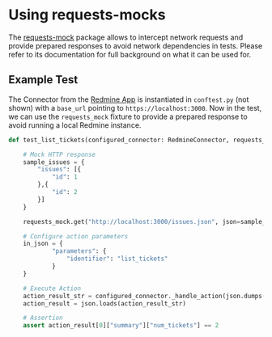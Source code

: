 # Using requests-mocks

The [requests-mock](https://requests-mock.readthedocs.io/en/latest/overview.html) package allows to intercept network requests and provide prepared responses to avoid network dependencies in tests. Please refer to its documentation for full background on what it can be used for.

## Example Test

The Connector from the [Redmine App](https://github.com/splunk-soar-connectors/redmine) is instantiated in `conftest.py` (not shown) with a `base_url` pointing to `https://localhost:3000`. Now in the test, we can use the `requests_mock` fixture to provide a prepared response to avoid running a local Redmine instance.


```python
def test_list_tickets(configured_connector: RedmineConnector, requests_mock):

    # Mock HTTP response
    sample_issues = {
        "issues": [{
            "id": 1
        },{
            "id": 2
        }]
    }

    requests_mock.get("http://localhost:3000/issues.json", json=sample_issues, headers={"Content-Type": "application/json"})

    # Configure action parameters
    in_json = {
            "parameters": {
                "identifier": "list_tickets"
            }
    }

    # Execute Action
    action_result_str = configured_connector._handle_action(json.dumps(in_json), None)
    action_result = json.loads(action_result_str)

    # Assertion
    assert action_result[0]["summary"]["num_tickets"] == 2

```

